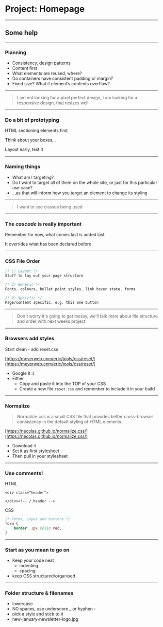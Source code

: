# Project: Homepage

---

## Some help

---

### Planning

- Consistency, design patterns
- Content first
- What elements are reused, where?
- Do containers have consistent padding or margin?
- Fixed size? What if element’s contents overflow?

---

> I am not looking for a pixel perfect design, I am looking for a responsive design, that resizes well

---

### Do a bit of prototyping

HTML sectioning elements first

Think about your boxes…

Layout early, test it

---

### Naming things

- What am I targeting?
- Do I want to target all of them on the whole site, or just for this particular use case?
- ...as that will inform how you target an element to change its styling

---

> I want to see classes being used

---

### The *cascade* is really important

Remember for now, what comes last is added last

It overrides what has been declared before

---

### CSS File Order

```css
/* 1) Layout */
Stuff to lay out your page structure

/* 2) Generic */
Fonts, colours, bullet point styles, link hover state, forms

/* 3) Specific */
Page/content specific, e.g. this one button
```
---

> Don't worry it's going to get messy, we'll talk more about file structure and order with next weeks project

---

### Browsers add styles

Start clean - add reset.css

[https://meyerweb.com/eric/tools/css/reset/](https://meyerweb.com/eric/tools/css/reset/)

- Google it :)
- Either
	- Copy and paste it into the TOP of your CSS
	- Create a new file `reset.css` and remember to include it in your build

---

### Normalize

> Normalize.css is a small CSS file that provides better cross-browser consistency in the default styling of HTML elements.

[https://necolas.github.io/normalize.css/](https://necolas.github.io/normalize.css/)

- Download it
- Set it as first stylesheet
- Then pull in your stylesheet

---

### Use comments!

HTML
```
<div class=“header”>

</div><!-- /.header -->
```

CSS
```css
/* forms, input and buttons */
form {
	border: 1px solid red;
}
```

---

### Start as you mean to go on

- Keep your code neat
	- indenting
	- spacing
- keep CSS structured/organised

---

### Folder structure & filenames

- lowercase
- NO spaces, use underscore _ or hyphen -
- pick a style and stick to it
- new-january-newsletter-logo.jpg








